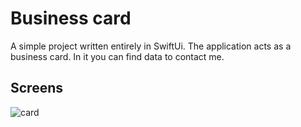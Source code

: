 # Business card

A simple project written entirely in SwiftUi. The application acts as a business card. In it you can find data to contact me.

## Screens

![card](https://user-images.githubusercontent.com/34953510/158582639-f43b7ab8-6ba9-4e1f-b38a-bc81910cd8e0.png)
